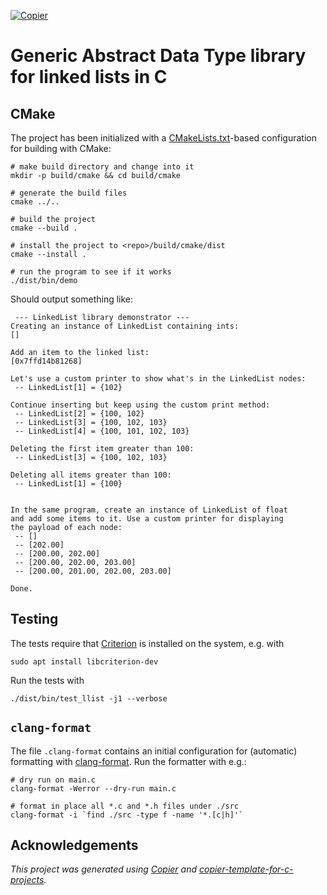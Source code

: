 [![Copier](https://img.shields.io/endpoint?url=https://raw.githubusercontent.com/copier-org/copier/master/img/badge/badge-grayscale-inverted-border-orange.json)](https://github.com/copier-org/copier)

# Generic Abstract Data Type library for linked lists in C

## CMake

The project has been initialized with a [CMakeLists.txt](CMakeLists.txt)-based
configuration for building with CMake:

```shell
# make build directory and change into it
mkdir -p build/cmake && cd build/cmake

# generate the build files
cmake ../..

# build the project
cmake --build .

# install the project to <repo>/build/cmake/dist
cmake --install .

# run the program to see if it works
./dist/bin/demo
```

Should output something like:

```text
 --- LinkedList library demonstrator ---
Creating an instance of LinkedList containing ints:
[]

Add an item to the linked list:
[0x7ffd14b81268]

Let's use a custom printer to show what's in the LinkedList nodes:
 -- LinkedList[1] = {102}

Continue inserting but keep using the custom print method:
 -- LinkedList[2] = {100, 102}
 -- LinkedList[3] = {100, 102, 103}
 -- LinkedList[4] = {100, 101, 102, 103}

Deleting the first item greater than 100:
 -- LinkedList[3] = {100, 102, 103}

Deleting all items greater than 100:
 -- LinkedList[1] = {100}


In the same program, create an instance of LinkedList of float
and add some items to it. Use a custom printer for displaying
the payload of each node:
 -- []
 -- [202.00]
 -- [200.00, 202.00]
 -- [200.00, 202.00, 203.00]
 -- [200.00, 201.00, 202.00, 203.00]

Done.
```

## Testing

The tests require that [Criterion](https://github.com/Snaipe/Criterion) is installed on the system, e.g. with

```shell
sudo apt install libcriterion-dev
```

Run the tests with

```shell
./dist/bin/test_llist -j1 --verbose
```

## `clang-format`

The file `.clang-format` contains an initial configuration for (automatic) formatting with [clang-format](https://clang.llvm.org/docs/ClangFormat.html). Run the formatter with e.g.:

```shell
# dry run on main.c
clang-format -Werror --dry-run main.c

# format in place all *.c and *.h files under ./src
clang-format -i `find ./src -type f -name '*.[c|h]'`
```

## Acknowledgements

_This project was generated using [Copier](https://pypi.org/project/copier) and [copier-template-for-c-projects](https://github.com/jspaaks/copier-template-for-c-projects)._

